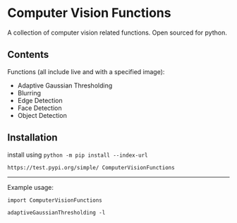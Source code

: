 # Computer Vision Functions

A collection of computer vision related functions.
Open sourced for python.

## Contents
Functions (all include live and with a specified image):
* Adaptive Gaussian Thresholding
* Blurring
* Edge Detection
* Face Detection
* Object Detection

## Installation


install using `python -m pip install --index-url`

`https://test.pypi.org/simple/ ComputerVisionFunctions`

<hr/>
Example usage:

`import ComputerVisionFunctions`

`adaptiveGaussianThresholding -l`
